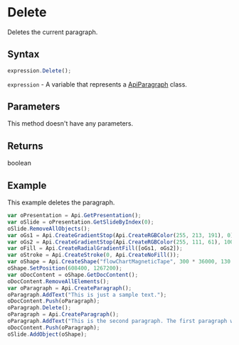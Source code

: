# Delete

Deletes the current paragraph.

## Syntax

```javascript
expression.Delete();
```

`expression` - A variable that represents a [ApiParagraph](../ApiParagraph.md) class.

## Parameters

This method doesn't have any parameters.

## Returns

boolean

## Example

This example deletes the paragraph.

```javascript
var oPresentation = Api.GetPresentation();
var oSlide = oPresentation.GetSlideByIndex(0);
oSlide.RemoveAllObjects();
var oGs1 = Api.CreateGradientStop(Api.CreateRGBColor(255, 213, 191), 0);
var oGs2 = Api.CreateGradientStop(Api.CreateRGBColor(255, 111, 61), 100000);
var oFill = Api.CreateRadialGradientFill([oGs1, oGs2]);
var oStroke = Api.CreateStroke(0, Api.CreateNoFill());
var oShape = Api.CreateShape("flowChartMagneticTape", 300 * 36000, 130 * 36000, oFill, oStroke);
oShape.SetPosition(608400, 1267200);
var oDocContent = oShape.GetDocContent();
oDocContent.RemoveAllElements();
var oParagraph = Api.CreateParagraph();
oParagraph.AddText("This is just a sample text.");
oDocContent.Push(oParagraph);
oParagraph.Delete();
oParagraph = Api.CreateParagraph();
oParagraph.AddText("This is the second paragraph. The first paragraph was removed from the shape content.");
oDocContent.Push(oParagraph);
oSlide.AddObject(oShape);
```
